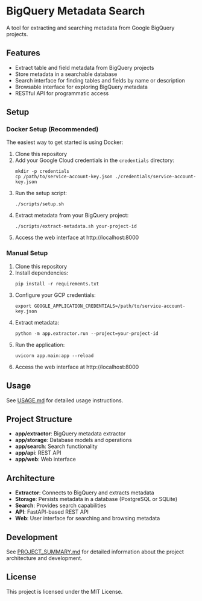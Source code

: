 # BigQuery Metadata Search

A tool for extracting and searching metadata from Google BigQuery projects.

## Features

- Extract table and field metadata from BigQuery projects
- Store metadata in a searchable database
- Search interface for finding tables and fields by name or description
- Browsable interface for exploring BigQuery metadata
- RESTful API for programmatic access

## Setup

### Docker Setup (Recommended)

The easiest way to get started is using Docker:

1. Clone this repository
2. Add your Google Cloud credentials in the `credentials` directory:
   ```
   mkdir -p credentials
   cp /path/to/service-account-key.json ./credentials/service-account-key.json
   ```
3. Run the setup script:
   ```
   ./scripts/setup.sh
   ```
4. Extract metadata from your BigQuery project:
   ```
   ./scripts/extract-metadata.sh your-project-id
   ```
5. Access the web interface at http://localhost:8000

### Manual Setup

1. Clone this repository
2. Install dependencies:
   ```
   pip install -r requirements.txt
   ```
3. Configure your GCP credentials:
   ```
   export GOOGLE_APPLICATION_CREDENTIALS=/path/to/service-account-key.json
   ```
4. Extract metadata:
   ```
   python -m app.extractor.run --project=your-project-id
   ```
5. Run the application:
   ```
   uvicorn app.main:app --reload
   ```
6. Access the web interface at http://localhost:8000

## Usage

See [USAGE.md](USAGE.md) for detailed usage instructions.

## Project Structure

- **app/extractor**: BigQuery metadata extractor
- **app/storage**: Database models and operations
- **app/search**: Search functionality
- **app/api**: REST API
- **app/web**: Web interface

## Architecture

- **Extractor**: Connects to BigQuery and extracts metadata
- **Storage**: Persists metadata in a database (PostgreSQL or SQLite)
- **Search**: Provides search capabilities
- **API**: FastAPI-based REST API
- **Web**: User interface for searching and browsing metadata

## Development

See [PROJECT_SUMMARY.md](PROJECT_SUMMARY.md) for detailed information about the project architecture and development.

## License

This project is licensed under the MIT License.
